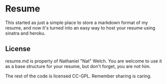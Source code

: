 # Resume

This started as just a simple place to store a markdown format of my resume,
and now it's turned into an easy way to host your resume using sinatra and
heroku.

## License

resume.md is property of Nathaniel "Nat" Welch. You are welcome to use it as a
base structure for your resume, but don't forget, you are not him.

The rest of the code is licensed CC-GPL. Remember sharing is caring.
